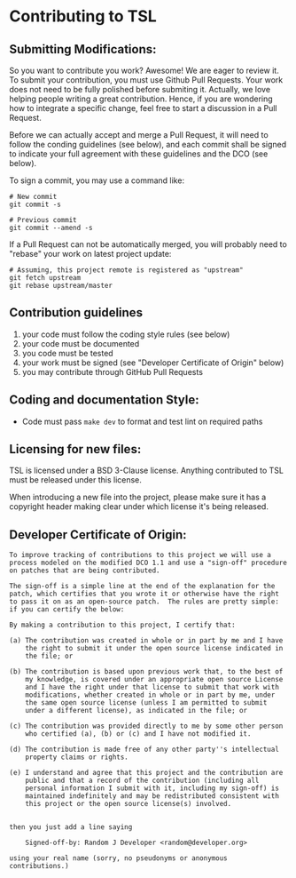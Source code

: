 # Contributing to TSL

## Submitting Modifications:

So you want to contribute you work? Awesome! We are eager to review it.
To submit your contribution, you must use Github Pull Requests. Your work
does not need to be fully polished before submiting it. Actually, we love
helping people writing a great contribution. Hence, if you are wondering
how to integrate a specific change, feel free to start a discussion in
a Pull Request.

Before we can actually accept and merge a Pull Request, it will need
to follow the conding guidelines (see below), and each commit shall be
signed to indicate your full agreement with these guidelines and the
DCO (see below).

To sign a commit, you may use a command like:

```
# New commit
git commit -s

# Previous commit
git commit --amend -s
```

If a Pull Request can not be automatically merged, you will probably need
to "rebase" your work on latest project update:

```
# Assuming, this project remote is registered as "upstream"
git fetch upstream
git rebase upstream/master
```

## Contribution guidelines

1. your code must follow the coding style rules (see below)
2. your code must be documented
3. you code must be tested
4. your work must be signed (see "Developer Certificate of Origin" below)
5. you may contribute through GitHub Pull Requests

## Coding and documentation Style:

- Code must pass `make dev` to format and test lint on required paths

## Licensing for new files:

TSL is licensed under a BSD 3-Clause license. Anything contributed to
TSL must be released under this license.

When introducing a new file into the project, please make sure it has a
copyright header making clear under which license it's being released.

## Developer Certificate of Origin:

```
To improve tracking of contributions to this project we will use a
process modeled on the modified DCO 1.1 and use a "sign-off" procedure
on patches that are being contributed.

The sign-off is a simple line at the end of the explanation for the
patch, which certifies that you wrote it or otherwise have the right
to pass it on as an open-source patch.  The rules are pretty simple:
if you can certify the below:

By making a contribution to this project, I certify that:

(a) The contribution was created in whole or in part by me and I have
    the right to submit it under the open source license indicated in
    the file; or

(b) The contribution is based upon previous work that, to the best of
    my knowledge, is covered under an appropriate open source License
    and I have the right under that license to submit that work with
    modifications, whether created in whole or in part by me, under
    the same open source license (unless I am permitted to submit
    under a different license), as indicated in the file; or

(c) The contribution was provided directly to me by some other person
    who certified (a), (b) or (c) and I have not modified it.

(d) The contribution is made free of any other party''s intellectual
    property claims or rights.

(e) I understand and agree that this project and the contribution are
    public and that a record of the contribution (including all
    personal information I submit with it, including my sign-off) is
    maintained indefinitely and may be redistributed consistent with
    this project or the open source license(s) involved.


then you just add a line saying

    Signed-off-by: Random J Developer <random@developer.org>

using your real name (sorry, no pseudonyms or anonymous contributions.)
```
